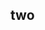 <!--
 * @Author: your name
 * @Date: 2021-11-29 13:52:22
 * @LastEditTime: 2021-11-29 15:17:12
 * @LastEditors: Please set LastEditors
 * @Description: 打开koroFileHeader查看配置 进行设置: https://github.com/OBKoro1/koro1FileHeader/wiki/%E9%85%8D%E7%BD%AE
 * @FilePath: \VuePress\vuepress-starter\docs\foo\two.md
-->
## two
